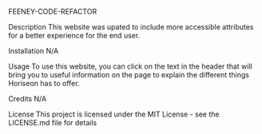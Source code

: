 FEENEY-CODE-REFACTOR

Description
This website was upated to include more accessible attributes for a better experience for the end user. 

Installation
N/A

Usage
To use this website, you can click on the text in the header that will bring you to useful information on the page to explain the different things Horiseon has to offer. 

Credits
N/A

License
This project is licensed under the MIT License - see the LICENSE.md file for details
